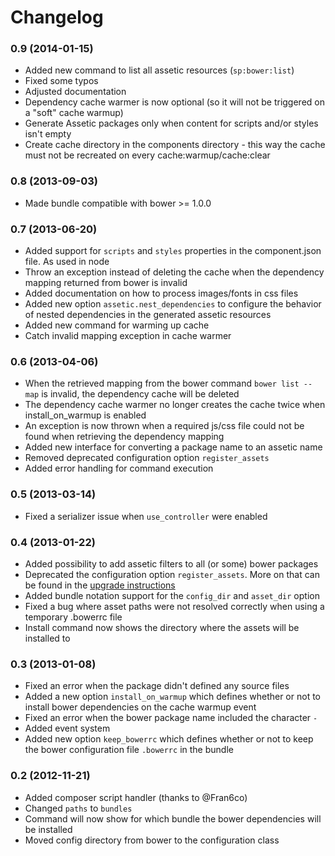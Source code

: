 Changelog
=========

### 0.9 (2014-01-15)

* Added new command to list all assetic resources (`sp:bower:list`)
* Fixed some typos
* Adjusted documentation
* Dependency cache warmer is now optional (so it will not be triggered on a "soft" cache warmup)
* Generate Assetic packages only when content for scripts and/or styles isn't empty
* Create cache directory in the components directory - this way the cache must not be recreated on every cache:warmup/cache:clear

### 0.8 (2013-09-03)

* Made bundle compatible with bower >= 1.0.0

### 0.7 (2013-06-20)

* Added support for ```scripts``` and ```styles``` properties in the component.json file. As used in node
* Throw an exception instead of deleting the cache when the dependency mapping returned from bower is invalid
* Added documentation on how to process images/fonts in css files
* Added new option `assetic.nest_dependencies` to configure the behavior of nested dependencies in the generated assetic resources
* Added new command for warming up cache
* Catch invalid mapping exception in cache warmer

### 0.6 (2013-04-06)

* When the retrieved mapping from the bower command ```bower list --map``` is invalid, the dependency cache will be deleted
* The dependency cache warmer no longer creates the cache twice when install_on_warmup is enabled
* An exception is now thrown when a required js/css file could not be found when retrieving the dependency mapping
* Added new interface for converting a package name to an assetic name
* Removed deprecated configuration option ```register_assets```
* Added error handling for command execution

### 0.5 (2013-03-14)

* Fixed a serializer issue when ```use_controller``` were enabled

### 0.4 (2013-01-22)

* Added possibility to add assetic filters to all (or some) bower packages
* Deprecated the configuration option ```register_assets```. More on that can be found in the [upgrade instructions](Upgrade.md)
* Added bundle notation support for the ```config_dir``` and ```asset_dir``` option
* Fixed a bug where asset paths were not resolved correctly when using a temporary .bowerrc file
* Install command now shows the directory where the assets will be installed to

### 0.3 (2013-01-08)

* Fixed an error when the package didn't defined any source files
* Added a new option ```install_on_warmup``` which defines whether or not to install bower dependencies on the cache warmup event
* Fixed an error when the bower package name included the character ```-```
* Added event system
* Added new option ```keep_bowerrc``` which defines whether or not to keep the bower configuration file ```.bowerrc``` in the bundle

### 0.2 (2012-11-21)

* Added composer script handler (thanks to @Fran6co)
* Changed ```paths``` to ```bundles```
* Command will now show for which bundle the bower dependencies will be installed
* Moved config directory from bower to the configuration class

